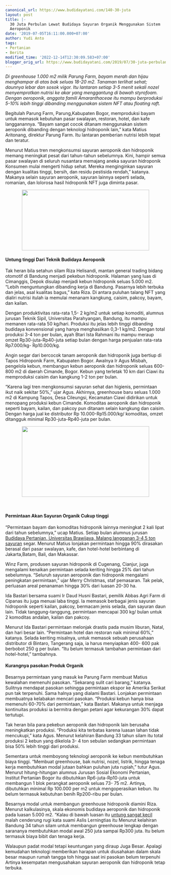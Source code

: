 ```yaml
---
canonical_url: https://www.budidayatani.com/140-30-juta
layout: post
title: |-
  30 Juta Perbulan Lewat Budidaya Sayuran Organik Menggunakan Sistem
  Aeroponik
date: '2019-07-05T16:11:00.000+07:00'
author: Yudi Anto
tags:
- Pertanian
- Berita
modified_time: '2022-12-14T12:30:09.583+07:00'
blogger_orig_url: https://www.budidayatani.com/2019/07/30-juta-perbulan-lewat-budidaya-sayuran.html
---
```


<p><i>Di greenhouse 1.000 m2 milik Parung Farm, bayam merah dan hijau menghampar di atas bak seluas 18-20 m2. Tanaman terlihat sehat; daunnya lebar dan sosok vigor. Itu lantaran setiap 3-5 menit sekali nozel menyemprotkan nutrisi ke akar yang menggantung di bawah styrofoam. Dengan aeroponik, anggota famili Amaranthaceae itu mampu berproduksi 5-10% lebih tinggi dibanding menggunakan sistem NFT atau floating raft.</i></p><p>Begitulah Parung Farm, Parung,Kabupaten Bogor, memproduksi bayam untuk memasok kebutuhan pasar swalayan, restoran, hotel, dan kafe langganannya. “Bayam sangat cocok ditanam menggunakan sistem aeroponik dibanding dengan teknologi hidroponik lain,” kata Matius Aritonang, direktur Parung Farm. Itu lantaran pemberian nutrisi lebih tepat dan teratur.</p><p>Menurut Matius tren mengkonsumsi sayuran aeroponik dan hidroponik memang meningkat pesat dari tahun-tahun sebelumnya. Kini, hampir semua pasar swalayan di seluruh nusantara memajang aneka sayuran hidroponik Konsumen mulai mengerti hidup sehat. Mereka menginginkan sayuran dengan kualitas tinggi, bersih, dan residu pestisida rendah,” katanya. Makanya selain sayuran aeroponik, sayuran lainnya seperti selada, romanian, dan lolorosa hasil hidroponik NFT juga diminta pasar.</p><div style="clear: both;text-align: center"><a style="margin-left: 1em;margin-right: 1em" href="https://i0.wp.com/1.bp.blogspot.com/-V75o4y6laj8/XR8Hu5jf-4I/AAAAAAAACw4/v3uR-ucfE8IVgBUB8iOjk7lAFxy3-yZpQCLcBGAs/s1600/aeroponik_800x383.jpg?ssl=1"><img loading="lazy" src="https://i1.wp.com/1.bp.blogspot.com/-V75o4y6laj8/XR8Hu5jf-4I/AAAAAAAACw4/v3uR-ucfE8IVgBUB8iOjk7lAFxy3-yZpQCLcBGAs/s400/aeroponik_800x383.jpg?resize=400%2C191&amp;ssl=1" width="400" height="191" border="0" data-original-height="383" data-original-width="800" data-recalc-dims="1" /></a></div><h4>Untung tinggi Dari Teknik Budidaya Aeroponik</h4><p>Tak heran bila setahun silam Riza Helisandi, mantan general trading bidang otomotif di Bandung menjadi pekebun hidroponik. Halaman yang luas di Cimanggis, Depok disulap menjadi kebun hidroponik seluas 5.000 m2. “Lebih menguntungkan dibanding kerja di Bandung. Pasarnya lebih terbuka dan jelas, asal kualitas bagus,” kata Riza. Di antara puluhan talang NFT yang dialiri nutrisi itulah ia memulai menanam kangkung, caisim, pakcoy, bayam, dan kailan.</p><p>Dengan produktivitas rata-rata 1,5- 2 kg/m2 untuk setiap komoditi, alumnus jurusan Teknik Sipil, Universitas Parahyangan, Bandung, itu mampu memanen rata-rata 50 kg/hari. Produksi itu jelas lebih tinggi dibanding budidaya konvensional yang hanya menghasilkan 0,3-1 kg/m2. Dengan total produksi 3-4 ton per bulan, ayah Btari Ista Rahmani itu mampu meraup omzet Rp30-juta-Rp40-juta setiap bulan dengan harga penjualan rata-rata Rp7.000/kg- Rp10.000/kg.</p><p>Angin segar dari bercocok tanam aeroponik dan hidroponik juga bertiup di Tapos Hidroponik Farm, Kabupaten Bogor. Awalnya Ir Agus Misbah, pengelola kebun, membangun kebun aeroponik dan hidroponik seluas 600-800 m2 di daerah Cimande, Bogor. Kebun yang terletak 10 km dari Ciawi itu memproduksi caisim dan kangkung 1-2 ton per bulan.</p><p>“Karena lagi tren mengkonsumsi sayuran sehat dan higienis, permintaan ikut naik sekitar 50%,” ujar Agus. Akhirnya, greenhouse baru seluas 1.000 m2 di Kampung Tapos, Desa Cileungsi, Kecamatan Ciawi didirikan untuk menopang produksi kebun Cimande. Komoditas aeroponik dan hidroponik seperti bayam, kailan, dan pakcoy pun ditanam selain kangkung dan caisim. Dengan harga jual ke distributor Rp 10.000-Rp15.000/kg/ komoditas, omzet ditangguk minimal Rp30-juta-Rp40-juta per bulan.</p><div style="clear: both;text-align: center"><a style="margin-left: 1em;margin-right: 1em" href="https://i0.wp.com/1.bp.blogspot.com/-IH83Ry5Zdg0/XR8IG5wCABI/AAAAAAAACxA/kvUAyX5VL8I-ePfUtKdLNNojE7HIR3hhACLcBGAs/s1600/aeroponik_800x447.jpg?ssl=1"><img loading="lazy" src="https://i2.wp.com/1.bp.blogspot.com/-IH83Ry5Zdg0/XR8IG5wCABI/AAAAAAAACxA/kvUAyX5VL8I-ePfUtKdLNNojE7HIR3hhACLcBGAs/s400/aeroponik_800x447.jpg?resize=400%2C222&amp;ssl=1" width="400" height="222" border="0" data-original-height="447" data-original-width="800" data-recalc-dims="1" /></a></div><p>&nbsp;</p><h4>Permintaan Akan Sayuran Organik Cukup tinggi</h4><p>“Permintaan bayam dan komoditas hidroponik lainnya meningkat 2 kali lipat dari tahun sebelumnya,” ucap Matius. Setiap bulan alumnus jurusan <a href="https://www.budidayatani.com/2019/06/kisah-sukses-budidaya-pertanian-sayuran.html" style="width: auto !important" data-wpil-post-to-="data-wpil-post-to-">Budidaya Pertanian, Universitas Brawijaya, Malang langganan 3-4,5 ton sayuran</a> segar. Menurut Matius lonjakan permintaan hingga 90% dirasakan berasal dari pasar swalayan, kafe, dan hotel-hotel berbintang di Jakarta,Batam, Bali, dan Makassar.</p><p>Winz Farm, produsen sayuran hidroponik di Cugenang, Cianjur, juga mengalami kenaikan permintaan selada keriting hingga 25% dari tahun sebelumnya. “Seluruh sayuran aeroponik dan hidroponik mengalami peningkatan permintaan,” ujar Merry Christmas, staf pemasaran. Tak pelak, perluasan areal penanaman hingga 30% dari luasan 20-30 ha.</p><p>Ida Bastari bersama suami Ir Daud Husni Bastari, pemilik Abbas Agri Farm di Cipanas itu juga menuai laba tinggi. Ia memasok berbagai jenis sayuran hidroponik seperti kailan, pakcoy, bermacam jenis selada, dan sayuran daun lain. Tidak tanggung-tanggung, permintaan mencapai 300 kg/ bulan untuk 2 komoditas andalan, kailan dan pakcoy.</p><p>Menurut Ida Bastari permintaan melonjak drastis pada musim liburan, Natal, dan hari besar lain. “Permintaan hotel dan restoran naik minimal 60%,” katanya. Selada keriting misalnya, untuk memasok sebuah perusahaan distributor di Bintaro, Tangerang saja, ia harus menyiapkan 400- 600 pak berbobot 250 g per bulan. “Itu belum termasuk tambahan permintaan dari hotel-hotel,” tambahnya.</p><h4>Kurangnya pasokan Produk Organik</h4><p>Besarnya permintaan yang masuk ke Parung Farm membuat Matius kewalahan memenuhi pasokan. “Sekarang sulit cari barang,” katanya. Sulitnya mendapat pasokan sehingga permintaan ekspor ke Amerika Serikat pun tak terpenuhi. Sama halnya yang dialami Bastari. Lonjakan permintaan membuatnya kelabakan mencari pasokan. “Produksi kebun hanya bisa memenuhi 60-70% dari permintaan,” kata Bastari. Makanya untuk menjaga kontinuitas produksi ia bermitra dengan petani agar kekurangan 30% dapat tertutupi.</p><p>Tak heran bila para pekebun aeroponik dan hidroponik lain berusaha meningkatkan produksi. “Produksi kita terbatas karena luasan lahan tidak mencukupi,” kata Agus. Menurut kelahiran Bandung 33 tahun silam itu total produksi 2 kebun yang dikelola 3- 4 ton sebulan sedangkan permintaan bisa 50% lebih tinggi dari produksi.</p><p>Sementara untuk memboyong teknologi aeroponik ke kebun membutuhkan biaya tinggi. “Membuat greenhouse, bak nutrisi, nozel, listrik, hingga tenaga kerja membutuhkan modal jutaan bahkan puluhan juta rupiah,” tutur Agus. Menurut hitung-hitungan alumnus Jurusan Sosial Ekonomi Pertanian, Institut Pertanian Bogor itu dibutuhkan Rp6-juta-Rp10-juta untuk membangun 1 blok perangkat aeroponik seluas 73- 75 m2. Artinya, dibutuhkan minimal Rp 100.000 per m2 untuk mengoperasikan kebun. Itu belum termasuk kebutuhan benih Rp200-ribu per bulan.</p><p>Besarnya modal untuk membangun greenhouse hidroponik diamini Riza. Menurut kalkulasinya, skala ekonomis budidaya aeroponik dan hidroponik pada luasan 5.000 m2. “Kalau di bawah luasan itu <a href="https://www.budidayatani.com/2019/05/raup-untung-melalui-produk-pertanian.html" style="width: auto !important" data-wpil-post-to-="data-wpil-post-to-">untung sangat kecil</a> malah cenderung rugi kata suami Aslis Lerningtias itu Menurut kelahiran Bandung 34 tahun silam untuk membangun greenhouse lengkap dengan sarananya membutuhkan modal awal 250 juta sampai Rp300 juta. Itu belum termasuk biaya bibit dan tenaga kerja.</p><p>Walaupun padat modal tetapi keuntungan yang diraup Juga Besar. Apalagi kemudahan teknologi memberikan harapan untuk diusahakan dalam skala besar maupun rumah tangga toh hingga saat ini pasokan belum terpenuhi Artinya kesempatan mengusahakan sayuran aeroponik dan hidroponik tetap terbuka.</p>